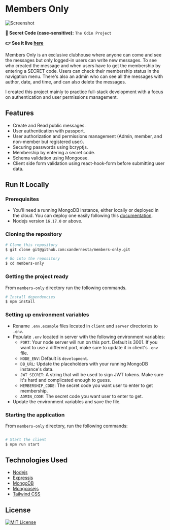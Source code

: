 # Members Only

![Screenshot](./MYscreenshot.png)

**:key: Secret Code (case-sensitive):** `The Odin Project`

**:point_right: See it live [here]()**

Members Only is an exclusive clubhouse where anyone can come and see the messages but only logged-in users can write new messages. To see who created the message and when users have to get the membership by entering a SECRET code. Users can check their membership status in the navigation menu. There's also an admin who can see all the messages with author, date, and time, and can also delete the messages.

I created this project mainly to practice full-stack development with a focus on authentication and user permissions management.

## Features

- Create and Read public messages.
- User authentication with passport.
- User authorization and permissions management (Admin, member, and non-member but registered user).
- Securing passwords using bcryptjs.
- Membership by entering a secret code.
- Schema validation using Mongoose.
- Client side form validation using react-hook-form before submitting user data.

## Run It Locally

### Prerequisites

- You'll need a running MongoDB instance, either locally or deployed in the cloud. You can deploy one easily following this [documentation](https://www.mongodb.com/docs/atlas/getting-started/).
- Nodejs version `16.17.0` or above.

### Cloning the repository

```bash
# Clone this repository
$ git clone git@github.com:xandernesta/members-only.git

# Go into the repository
$ cd members-only
```

### Getting the project ready

From `members-only` directory run the following commands.

```bash
# Install dependencies
$ npm install
```


### Setting up environment variables

- Rename `.env.example` files located in `client` and `server` directories to `.env`.
- Populate `.env` located in server with the following environment variables:
  - `PORT`: Your node server will run on this port. Default is 3001. If you want to use a different port, make sure to update it in client's `.env` file.
  - `NODE_ENV`: Default is `development`.
  - `DB_URL`: Update the placeholders with your running MongoDB instance's data.
  - `JWT_SECRET`: A string that will be used to sign JWT tokens. Make sure it's hard and complicated enough to guess.
  - `MEMBERSHIP_CODE`: The secret code you want user to enter to get membership.
  - `ADMIN_CODE`: The secret code you want user to enter to get.
- Update the environment variables and save the file.

### Starting the application

From `members-only` directory, run the following commands:

```bash

# Start the client
$ npm run start
```

## Technologies Used

- [Nodejs](https://nodejs.org/)
- [Expressjs](https://expressjs.com/)
- [MongoDB](https://www.mongodb.com/)
- [Mongoosejs](https://mongoosejs.com/)
- [Tailwind CSS](https://tailwindcss.com/)

## License

<a href="https://github.com/xandernesta/members-only/blob/main/LICENSE">
    <img src="https://img.shields.io/badge/license-MIT-blue.svg?style=flat-square" alt="MIT License">
</a>